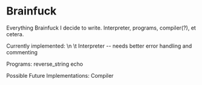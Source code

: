 # Brainfuck
Everything Brainfuck I decide to write. Interpreter, programs, compiler(?), et cetera.

Currently implemented: \n 
\t  Interpreter -- needs better error handling and commenting
  
  Programs:
    reverse_string
    echo
    
Possible Future Implementations:
  Compiler

